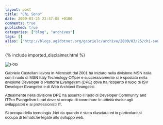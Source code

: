 ```yaml
---
layout: post
title: "Chi Sono"
date: 2009-03-25 22:47:08 +0100
comments: true
published: true
categories: ["blog", "archives"]
tags: []
alias: ["http://blogs.ugidotnet.org/gabrielc/archive/2009/03/25/chi-sono.aspx"]
---
```

<!-- more -->
{% include imported_disclaimer.html %}
<p style="FONT-FAMILY: Arial, Helvetica, sans-serif; FONT-SIZE: 13px; MARGIN-RIGHT: 20px"><font face="Arial"><img alt="Foto" src="http://blogs.msdn.com/photos/italy/images/5490354/thumb.aspx" /></font></p>
<p style="FONT-FAMILY: Arial, Helvetica, sans-serif; FONT-SIZE: 13px; MARGIN-RIGHT: 20px">Gabriele Castellani lavora in Microsoft dal 2001 ha iniziato nella divisione MSN italia con il ruolo di MSN Italy Technology Officer e successivamente si è spostato nella divisione Developer &amp; Platform Evangelism (DPE) dove ha ricoperto il ruolo di ISV Developer Evangelist e di Web Architect Evangelist. </p>
<p style="FONT-FAMILY: Arial, Helvetica, sans-serif; FONT-SIZE: 13px; MARGIN-RIGHT: 20px">Attualmente nella divisione DPE ha assunto il ruolo di Developer Community and ITPro Evangelism Lead dove si occupa di coordinare le attività rivolte agli sviluppatori e ai professionisti IT. </p>
<p style="FONT-FAMILY: Arial, Helvetica, sans-serif; FONT-SIZE: 13px; MARGIN-RIGHT: 20px">Si occupa della tecnologia .Net da quando è stata rilasciata ed in particolare si occupa di tematiche legate allo sviluppo web. </p>
<p style="FONT-FAMILY: Arial, Helvetica, sans-serif; FONT-SIZE: 13px; MARGIN-RIGHT: 20px"> </p>

